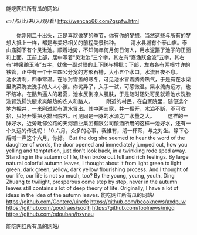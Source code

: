 
能吃网红所有瓜的网站/




👉/点/此/进/入/观/看/ http://wencao66.com?qspfw.html




　　你刚刚二十出头，正是喜欢做梦的季节，你有你的梦想，当然这些与所有的梦想大抵上一样，都是与美好相关的前程美景种种。
　　清水县城有个泰山庙。泰山庙脚下有个灵湫池。顺着地势，不知何年何月何日何人，用水泥箍了池子的正面和上面。正前上部，居中写着“灵湫池”三个字，其左有“嘉渔跃金波”五字，其右有“神泉酿玉液”五字，就像一副对联的上下联与横批；下部，左右各有两根寸许的铁管，正中有一个十三四公分宽的方形石槽，大小五个水口，水流日夜不息。　　　池水清冽，四季常温。在冰封雪盖的寒冬，可见池水冒着腾腾热气，于是有在水渠里洗菜洗衣洗手的大人小孩。你诧异了，入手一试，可感微温。渠水流向远方，也不结冰。在酷热逼人的暑夏，池水反倒凉人肌肤，于是随时随处可见就着池水洗脸洗臂洗脚洗腿求爽解热的农人和路人。　　　附近的村民，在自家院里，随便选个地方掘井，一米刚过就有清水冒出。其中两三家，井一掘开，水溢不断，不可收拾，只好开渠把水排出院外。可见同是一脉的水源之广水量之大。　　　这样的一脉好水，近旁毗邻公路的天河酒业集团有限公司酿酒所用的这样一池好水，还有一个久远的传说呢！
	10.六月，众多的心事，我惟有，沏一杯茶，与之对坐。静下心后喊一声这个六月，你好。
But the dog she seemed to hear the word of the daughter of words, the door opened and immediately jumped out, how you yelling and temptation, just don't look back, in a twinkling rode sped away.
Standing in the autumn of life, then broke out full and rich feelings.
By large natural colorful autumn leaves, I thought about it from light green to light green, dark green, yellow, dark yellow flourishing process.
And I thought of our life, our life is not so much, too?
By the young, young, youth, Ding Zhuang to twilight, prosperous come step by step, never in the autumn leaves still contains a lot of deep theory of life.
Originally, I have a lot of ideas in the idea of the autumn leaves.
能吃网红所有瓜的网站/ https://github.com/Contere/uinefe
https://github.com/beooknews/axdpuw
https://github.com/goodraes/soqlh
https://github.com/foolnews/migq
https://github.com/qdouban/hxvnau





能吃网红所有瓜的网站/
